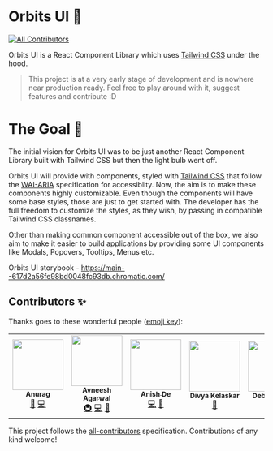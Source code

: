 # Orbits UI 🚀
<!-- ALL-CONTRIBUTORS-BADGE:START - Do not remove or modify this section -->
[![All Contributors](https://img.shields.io/badge/all_contributors-6-orange.svg?style=flat-square)](#contributors-)
<!-- ALL-CONTRIBUTORS-BADGE:END -->

Orbits UI is a React Component Library which uses [Tailwind CSS](https://tailwindcss.com/) under the hood.

> This project is at a very early stage of development and is nowhere near production ready. Feel free to play around with it, suggest features and contribute :D

# The Goal 🎯

The initial vision for Orbits UI was to be just another React Component Library built with Tailwind CSS but then the light bulb went off.

Orbits UI will provide with components, styled with [Tailwind CSS](https://tailwindcss.com/) that follow the [WAI-ARIA](https://www.w3.org/WAI/standards-guidelines/aria/) specification for accessiblity. Now, the aim is to make these components highly customizable. Even though the components will have some base styles, those are just to get started with. The developer has the full freedom to customize the styles, as they wish, by passing in compatible Tailwind CSS classnames.

Other than making common component accessible out of the box, we also aim to make it easier to build applications by providing some UI components like Modals, Popovers, Tooltips, Menus etc.

Orbits UI storybook - https://main--617d2a56fe98bd0048fc93db.chromatic.com/

## Contributors ✨

Thanks goes to these wonderful people ([emoji key](https://allcontributors.org/docs/en/emoji-key)):

<!-- ALL-CONTRIBUTORS-LIST:START - Do not remove or modify this section -->
<!-- prettier-ignore-start -->
<!-- markdownlint-disable -->
<table>
  <tr>
    <td align="center"><a href="http://twitter.com/kr_anurag_"><img src="https://avatars.githubusercontent.com/u/77309809?v=4?s=100" width="100px;" alt=""/><br /><sub><b>Anurag</b></sub></a><br /><a href="#design-kr-anurag" title="Design">🎨</a> <a href="https://github.com/avneesh0612/Orbits-UI/commits?author=kr-anurag" title="Code">💻</a></td>
    <td align="center"><a href="https://www.avneesh.tech/"><img src="https://avatars.githubusercontent.com/u/76690419?v=4?s=100" width="100px;" alt=""/><br /><sub><b>Avneesh Agarwal</b></sub></a><br /><a href="#infra-avneesh0612" title="Infrastructure (Hosting, Build-Tools, etc)">🚇</a> <a href="https://github.com/avneesh0612/Orbits-UI/commits?author=avneesh0612" title="Code">💻</a> <a href="#design-avneesh0612" title="Design">🎨</a></td>
    <td align="center"><a href="https://github.com/AnishDe12020"><img src="https://avatars.githubusercontent.com/u/63192115?v=4?s=100" width="100px;" alt=""/><br /><sub><b>Anish De</b></sub></a><br /><a href="https://github.com/avneesh0612/Orbits-UI/commits?author=AnishDe12020" title="Code">💻</a> <a href="https://github.com/avneesh0612/Orbits-UI/commits?author=AnishDe12020" title="Documentation">📖</a></td>
    <td align="center"><a href="https://lu.ma/divya"><img src="https://avatars.githubusercontent.com/u/56636487?v=4?s=100" width="100px;" alt=""/><br /><sub><b>Divya Kelaskar</b></sub></a><br /><a href="https://github.com/avneesh0612/Orbits-UI/commits?author=divyakelaskar" title="Documentation">📖</a></td>
    <td align="center"><a href="https://dann.digital"><img src="https://avatars.githubusercontent.com/u/29425781?v=4?s=100" width="100px;" alt=""/><br /><sub><b>Debbie Dann</b></sub></a><br /><a href="https://github.com/avneesh0612/Orbits-UI/commits?author=hellodeborahuk" title="Documentation">📖</a></td>
    <td align="center"><a href="https://github.com/diganta413"><img src="https://avatars.githubusercontent.com/u/69595396?v=4?s=100" width="100px;" alt=""/><br /><sub><b>Diganta Ghosh</b></sub></a><br /><a href="https://github.com/avneesh0612/Orbits-UI/commits?author=diganta413" title="Code">💻</a></td>
  </tr>
</table>

<!-- markdownlint-restore -->
<!-- prettier-ignore-end -->

<!-- ALL-CONTRIBUTORS-LIST:END -->

This project follows the [all-contributors](https://github.com/all-contributors/all-contributors) specification. Contributions of any kind welcome!